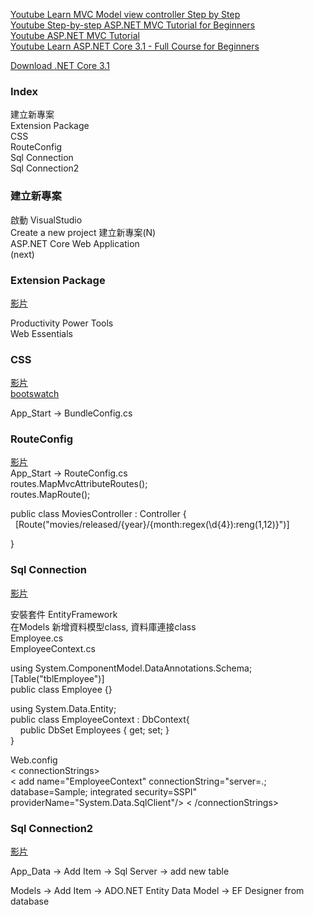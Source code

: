 

[Youtube Learn MVC Model view controller Step by Step](https://www.youtube.com/watch?v=_323VsR-Th0&list=PL33C9E91F8CDD2BF7&index=1&ab_channel=.NETInterviewPreparationvideos)  
[Youtube Step-by-step ASP.NET MVC Tutorial for Beginners](https://www.youtube.com/watch?v=E7Voso411Vs&ab_channel=ProgrammingwithMosh)  
[Youtube ASP.NET MVC Tutorial](https://www.youtube.com/watch?v=-pzwRwYlXMw&list=PL6n9fhu94yhVm6S8I2xd6nYz2ZORd7X2v&ab_channel=kudvenkat)  
[Youtube Learn ASP.NET Core 3.1 - Full Course for Beginners](https://www.youtube.com/watch?v=C5cnZ-gZy2I&ab_channel=freeCodeCamp.org)  


[Download .NET Core 3.1](https://dotnet.microsoft.com/download/dotnet/3.1)  


### Index  
建立新專案  
Extension Package  
CSS  
RouteConfig  
Sql Connection  
Sql Connection2  


### 建立新專案  

啟動 VisualStudio  
Create a new project 建立新專案(N)  
ASP.NET Core Web Application  
(next)  


### Extension Package  

[影片](https://youtu.be/E7Voso411Vs?t=369)  

Productivity Power Tools  
Web Essentials  


### CSS  

[影片](https://youtu.be/E7Voso411Vs?t=1312)  
[bootswatch](https://bootswatch.com/)  

App_Start -> BundleConfig.cs  

### RouteConfig  

[影片](https://youtu.be/E7Voso411Vs?t=2292)  
App_Start -> RouteConfig.cs  
routes.MapMvcAttributeRoutes();  
routes.MapRoute();  

public class MoviesController : Controller {  
&nbsp; [Route("movies/released/{year}/{month:regex(\\d{4}):reng(1,12)}")]  

}  

### Sql Connection  

[影片](https://youtu.be/Lrr66APUwBk?list=PL6n9fhu94yhVm6S8I2xd6nYz2ZORd7X2v&t=114)  

安裝套件 EntityFramework  
在Models 新增資料模型class, 資料庫連接class  
Employee.cs  
EmployeeContext.cs  

using System.ComponentModel.DataAnnotations.Schema;  
[Table("tblEmployee")]  
public class Employee {}  

using System.Data.Entity;  
public class EmployeeContext : DbContext{  
&nbsp; &nbsp; public DbSet<Employee> Employees { get; set; }  
}  

Web.config  
< connectionStrings>  
< add name="EmployeeContext" connectionString="server=.; database=Sample; integrated security=SSPI" providerName="System.Data.SqlClient"/>
< /connectionStrings>  


### Sql Connection2  

[影片](https://youtu.be/3pEax-5wXG8?t=191)  

App_Data -> Add Item -> Sql Server -> add new table  

Models -> Add Item -> ADO.NET Entity Data Model -> EF Designer from database   




